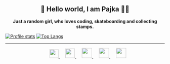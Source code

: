 <h2 align="center">👋 Hello world, I am Pajka 👩‍💻</h2>

<p align="center">
  <strong>Just a random girl, who loves coding, skateboarding and collecting stamps.</strong>
</p>

[![Profile stats](https://github-readme-stats.vercel.app/api?username=pajka-js&hide=stars&show_icons=true&layout=compact&theme=calm)](https://github.com/pajka-js)
[![Top Langs](https://github-readme-stats.vercel.app/api/top-langs/?username=pajka-js&layout=compact&theme=calm)](https://github.com/pajka-js/github-readme-stats)

---

<p align="center">
  &emsp;
  <a href="mailto: k.steflovic@gmail.com">
    <img src="https://img.icons8.com/cute-clipart/64/000000/email.png" width="28px"/>
  </a>
  &emsp;
  <a href="https://twitter.com/st3fina">
    <img src="https://img.icons8.com/cute-clipart/64/000000/twitter.png" width="30px"/>
  </a>
  &emsp;
  <a href= "https://instagram.com/st3fina">
    <img src="https://img.icons8.com/cute-clipart/64/000000/instagram-new.png" width="32px"/>
  </a>
  &emsp;
  <a href="https://www.buymeacoffee.com/pajka">
    <img src="https://img.icons8.com/cute-clipart/64/000000/kawaii-coffee.png" width="32px"/>
  </a> 
  &emsp;
  <a href="https://www.linkedin.com/in/krist%C3%ADna-%C5%A1teflovi%C4%8Dov%C3%A1-483b75153">
    <img src="https://img.icons8.com/cute-clipart/64/000000/linkedin.png" width="32px"/>
  </a>
  <br />
  
</p>

<!--
**pajka-js/pajka-js** is a ✨ _special_ ✨ repository because its `README.md` (this file) appears on her GitHub profile.
-->
